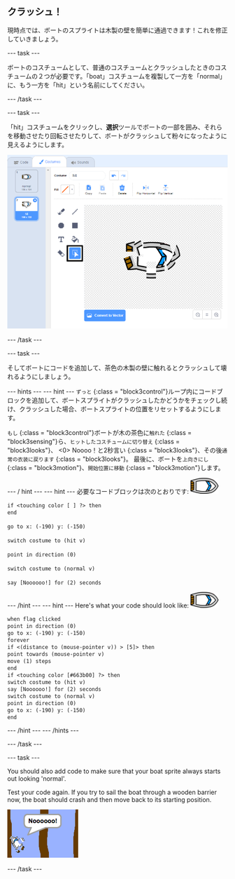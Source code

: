 ## クラッシュ！

現時点では、ボートのスプライトは木製の壁を簡単に通過できます！これを修正していきましょう。

\--- task \---

ボートのコスチュームとして、普通のコスチュームとクラッシュしたときのコスチュームの２つが必要です。「boat」コスチュームを複製して一方を「normal」に、もう一方を「hit」という名前にしてください。

\--- /task \---

\--- task \---

「hit」コスチュームをクリックし、**選択**ツールでボートの一部を囲み、それらを移動させたり回転させたりして、ボートがクラッシュして粉々になったように見えるようにします。

![スクリーンショット](images/boat-hit-costume-annotated.png)

\--- /task \---

\--- task \---

そしてボートにコードを追加して、茶色の木製の壁に触れるとクラッシュして壊れるようにしましょう。

\--- hints \--- \--- hint \--- `ずっと` {:class = "block3control"}ループ内にコードブロックを追加して、ボートスプライトがクラッシュしたかどうかをチェックし続け、クラッシュした場合、ボートスプライトの位置をリセットするようにします。

` もし ` {:class = "block3control"}ボートが木の茶色に`触れた` {:class = "block3sensing"}ら、`ヒットしたコスチュームに切り替え` {:class = "block3looks"}、 <0> Noooo！と2秒言い</code> {:class = "block3looks"}、その後`通常の衣装に戻ります` {:class = "block3looks"}。 最後に、ボートを`上向きにし` {:class = "block3motion"}、`開始位置に移動` {:class = "block3motion"}します。

\--- / hint \--- \--- hint \--- 必要なコードブロックは次のとおりです: ![boat-sprite](images/boat_resize.png)

```blocks3
if <touching color [ ] ?> then
end

go to x: (-190) y: (-150)

switch costume to (hit v)

point in direction (0)

switch costume to (normal v)

say [Noooooo!] for (2) seconds
```

\--- /hint \--- \--- hint \--- Here's what your code should look like: ![boat-sprite](images/boat_resize.png)

```blocks3
when flag clicked
point in direction (0)
go to x: (-190) y: (-150)
forever
if <(distance to (mouse-pointer v)) > [5]> then
point towards (mouse-pointer v)
move (1) steps
end
if <touching color [#663b00] ?> then
switch costume to (hit v)
say [Noooooo!] for (2) seconds
switch costume to (normal v)
point in direction (0)
go to x: (-190) y: (-150)
end
```

\--- /hint \--- \--- /hints \---

\--- /task \---

\--- task \---

You should also add code to make sure that your boat sprite always starts out looking 'normal'.

Test your code again. If you try to sail the boat through a wooden barrier now, the boat should crash and then move back to its starting position.

![スクリーンショット](images/boat-crash.png)

\--- /task \---